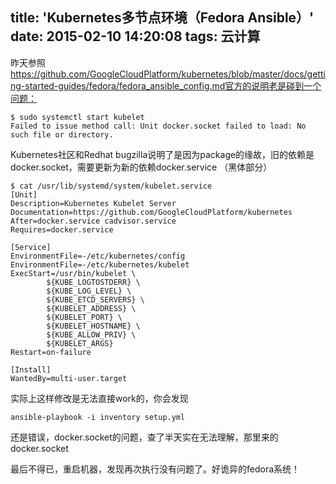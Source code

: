 title: 'Kubernetes多节点环境（Fedora Ansible）'
date: 2015-02-10 14:20:08
tags: 云计算
---

昨天参照 https://github.com/GoogleCloudPlatform/kubernetes/blob/master/docs/getting-started-guides/fedora/fedora_ansible_config.md官方的说明老是碰到一个问题：

```
$ sudo systemctl start kubelet
Failed to issue method call: Unit docker.socket failed to load: No such file or directory.
```

Kubernetes社区和Redhat bugzilla说明了是因为package的缘故，旧的依赖是docker.socket，需要更新为新的依赖docker.service （黑体部分）

```
$ cat /usr/lib/systemd/system/kubelet.service
[Unit]
Description=Kubernetes Kubelet Server
Documentation=https://github.com/GoogleCloudPlatform/kubernetes
After=docker.service cadvisor.service
Requires=docker.service

[Service]
EnvironmentFile=-/etc/kubernetes/config
EnvironmentFile=-/etc/kubernetes/kubelet
ExecStart=/usr/bin/kubelet \
        ${KUBE_LOGTOSTDERR} \
        ${KUBE_LOG_LEVEL} \
        ${KUBE_ETCD_SERVERS} \
        ${KUBELET_ADDRESS} \
        ${KUBELET_PORT} \
        ${KUBELET_HOSTNAME} \
        ${KUBE_ALLOW_PRIV} \
        ${KUBELET_ARGS}
Restart=on-failure

[Install]
WantedBy=multi-user.target
```

实际上这样修改是无法直接work的，你会发现

```
ansible-playbook -i inventory setup.yml
```

还是错误，docker.socket的问题，查了半天实在无法理解，那里来的docker.socket

最后不得已，重启机器，发现再次执行没有问题了。好诡异的fedora系统！
